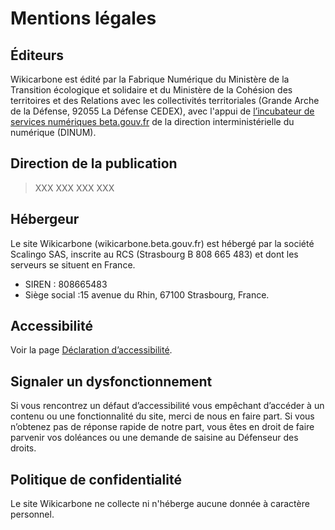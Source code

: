 # Mentions légales

## Éditeurs

Wikicarbone est édité par la Fabrique Numérique du Ministère de la Transition écologique et solidaire et
du Ministère de la Cohésion des territoires et des Relations avec les collectivités territoriales (Grande
Arche de la Défense, 92055 La Défense CEDEX), avec l'appui de
[l’incubateur de services numériques beta.gouv.fr](https://beta.gouv.fr/) de la direction
interministérielle du numérique (DINUM).

## Direction de la publication

> XXX
> XXX
> XXX
> XXX

## Hébergeur

Le site Wikicarbone (wikicarbone.beta.gouv.fr) est hébergé par la société Scalingo SAS, inscrite au
RCS (Strasbourg B 808 665 483) et dont les serveurs se situent en France.

* SIREN : 808665483
* Siège social :15 avenue du Rhin, 67100 Strasbourg, France.

## Accessibilité

Voir la page [Déclaration d’accessibilité](/#/pages/accessibilit%C3%A9).

## Signaler un dysfonctionnement

Si vous rencontrez un défaut d’accessibilité vous empêchant d’accéder à un contenu ou une fonctionnalité
du site, merci de nous en faire part. Si vous n’obtenez pas de réponse rapide de notre part, vous êtes en
droit de faire parvenir vos doléances ou une demande de saisine au Défenseur des droits.

## Politique de confidentialité

Le site Wikicarbone ne collecte ni n'héberge aucune donnée à caractère personnel.
